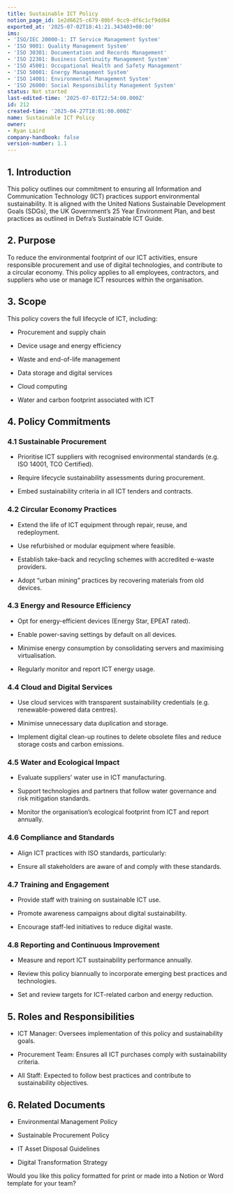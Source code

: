```yaml
---
title: Sustainable ICT Policy
notion_page_id: 1e2d6625-c679-80bf-9cc9-df6c1cf9dd64
exported_at: '2025-07-02T18:41:21.343403+00:00'
ims:
- 'ISO/IEC 20000-1: IT Service Management System'
- 'ISO 9001: Quality Management System'
- 'ISO 30301: Documentation and Records Management'
- 'ISO 22301: Business Continuity Management System'
- 'ISO 45001: Occupational Health and Safety Management'
- 'ISO 50001: Energy Management System'
- 'ISO 14001: Environmental Management System'
- 'ISO 26000: Social Responsibility Management System'
status: Not started
last-edited-time: '2025-07-01T22:54:00.000Z'
id: 212
created-time: '2025-04-27T18:01:00.000Z'
name: Sustainable ICT Policy
owner:
- Ryan Laird
company-handbook: false
version-number: 1.1
---
```


<!-- Unsupported block type: table_of_contents -->

## 1. Introduction

This policy outlines our commitment to ensuring all Information and Communication Technology (ICT) practices support environmental sustainability. It is aligned with the United Nations Sustainable Development Goals (SDGs), the UK Government’s 25 Year Environment Plan, and best practices as outlined in Defra’s Sustainable ICT Guide.

## 2. Purpose

To reduce the environmental footprint of our ICT activities, ensure responsible procurement and use of digital technologies, and contribute to a circular economy. This policy applies to all employees, contractors, and suppliers who use or manage ICT resources within the organisation.

## 3. Scope

This policy covers the full lifecycle of ICT, including:

- Procurement and supply chain

- Device usage and energy efficiency

- Waste and end-of-life management

- Data storage and digital services

- Cloud computing

- Water and carbon footprint associated with ICT

## 4. Policy Commitments

### 4.1 Sustainable Procurement

- Prioritise ICT suppliers with recognised environmental standards (e.g. ISO 14001, TCO Certified).

- Require lifecycle sustainability assessments during procurement.

- Embed sustainability criteria in all ICT tenders and contracts.

### 4.2 Circular Economy Practices

- Extend the life of ICT equipment through repair, reuse, and redeployment.

- Use refurbished or modular equipment where feasible.

- Establish take-back and recycling schemes with accredited e-waste providers.

- Adopt “urban mining” practices by recovering materials from old devices.

### 4.3 Energy and Resource Efficiency

- Opt for energy-efficient devices (Energy Star, EPEAT rated).

- Enable power-saving settings by default on all devices.

- Minimise energy consumption by consolidating servers and maximising virtualisation.

- Regularly monitor and report ICT energy usage.

### 4.4 Cloud and Digital Services

- Use cloud services with transparent sustainability credentials (e.g. renewable-powered data centres).

- Minimise unnecessary data duplication and storage.

- Implement digital clean-up routines to delete obsolete files and reduce storage costs and carbon emissions.

### 4.5 Water and Ecological Impact

- Evaluate suppliers’ water use in ICT manufacturing.

- Support technologies and partners that follow water governance and risk mitigation standards.

- Monitor the organisation’s ecological footprint from ICT and report annually.

### 4.6 Compliance and Standards

- Align ICT practices with ISO standards, particularly:

- Ensure all stakeholders are aware of and comply with these standards.

### 4.7 Training and Engagement

- Provide staff with training on sustainable ICT use.

- Promote awareness campaigns about digital sustainability.

- Encourage staff-led initiatives to reduce digital waste.

### 4.8 Reporting and Continuous Improvement

- Measure and report ICT sustainability performance annually.

- Review this policy biannually to incorporate emerging best practices and technologies.

- Set and review targets for ICT-related carbon and energy reduction.

## 5. Roles and Responsibilities

- ICT Manager: Oversees implementation of this policy and sustainability goals.

- Procurement Team: Ensures all ICT purchases comply with sustainability criteria.

- All Staff: Expected to follow best practices and contribute to sustainability objectives.

## 6. Related Documents

- Environmental Management Policy

- Sustainable Procurement Policy

- IT Asset Disposal Guidelines

- Digital Transformation Strategy

<!-- Unsupported block type: divider -->

Would you like this policy formatted for print or made into a Notion or Word template for your team?